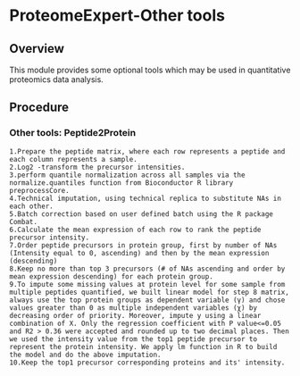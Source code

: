 # ProteomeExpert-Other tools

## Overview
This module provides some optional tools which may be used in quantitative proteomics data analysis.
<br />

## Procedure
### Other tools: Peptide2Protein
	1.Prepare the peptide matrix, where each row represents a peptide and each column represents a sample.
	2.Log2 -transform the precursor intensities.
	3.perform quantile normalization across all samples via the normalize.quantiles function from Bioconductor R library preprocessCore.
	4.Technical imputation, using technical replica to substitute NAs in each other. 
	5.Batch correction based on user defined batch using the R package Combat. 
	6.Calculate the mean expression of each row to rank the peptide precursor intensity.
	7.Order peptide precursors in protein group, first by number of NAs (Intensity equal to 0, ascending) and then by the mean expression (descending)
	8.Keep no more than top 3 precursors (# of NAs ascending and order by mean expression descending) for each protein group. 
	9.To impute some missing values at protein level for some sample from multiple peptides quantified, we built linear model for step 8 matrix, always use the top protein groups as dependent variable (γ) and chose values greater than 0 as multiple independent variables (χ) by decreasing order of priority. Moreover, impute y using a linear combination of X. Only the regression coefficient with P value<=0.05 and R2 > 0.36 were accepted and rounded up to two decimal places. Then we used the intensity value from the top1 peptide precursor to represent the protein intensity. We apply lm function in R to build the model and do the above imputation.  
	10.Keep the top1 precursor corresponding proteins and its' intensity. 

 
